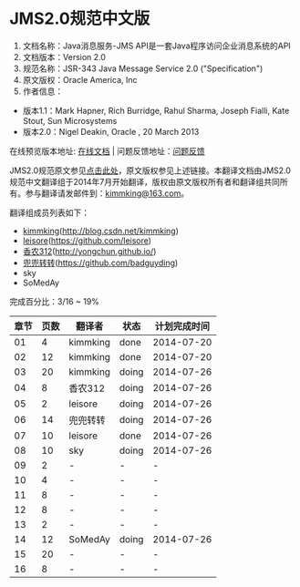 # JMS2.0规范中文版

1. 文档名称：Java消息服务-JMS API是一套Java程序访问企业消息系统的API
1. 文档版本：Version 2.0
1. 规范名称：JSR-343 Java Message Service 2.0 ("Specification")
1. 原文版权：Oracle America, Inc
1. 作者信息：
 * 版本1.1：Mark Hapner, Rich Burridge, Rahul Sharma, Joseph Fialli, Kate Stout, Sun Microsystems
 * 版本2.0：Nigel Deakin, Oracle , 20 March 2013

在线预览版本地址: [在线文档](http://kimmking.gitbooks.io/jms20cn/)
| 问题反馈地址：[问题反馈](https://github.com/kimmking/JMS2CN/issues)

JMS2.0规范原文参见[点击此处](https://jcp.org/en/jsr/detail?id=343)，原文版权参见上述链接。本翻译文档由JMS2.0规范中文翻译组于2014年7月开始翻译，版权由原文版权所有者和翻译组共同所有。参与翻译请发邮件到：kimmking@163.com。

翻译组成员列表如下：
* [kimmking](https://github.com/kimmking)(http://blog.csdn.net/kimmking)
* [leisore](https://github.com/leisore)(https://github.com/leisore)
* [香农312](https://github.com/yongchun)(http://yongchun.github.io/)
* [兜兜转转](https://github.com/badguyding)(https://github.com/badguyding)
* sky
* SoMedAy

完成百分比：3/16 ~ 19%

| 章节 | 页数 | 翻译者 | 状态 | 计划完成时间 |
| -- | -- | -- | -- | -- |
| 01 | 4 | kimmking | done | 2014-07-20 |
| 02 | 12 | kimmking | done | 2014-07-20 |
| 03 | 20 | kimmking | doing | 2014-07-26 |
| 04 | 8 | 香农312 | doing | 2014-07-26 |
| 05 | 2 | leisore | doing | 2014-07-26 |
| 06 | 14 | 兜兜转转 | doing | 2014-07-26 |
| 07 | 10 | leisore | done | 2014-07-26 |
| 08 | 10 | sky | doing | 2014-07-26 |
| 09 | 2 | - | - | - |
| 10 | 4 | - | - | - |
| 11 | 8 | - | - | - |
| 12 | 8 | - | - | - |
| 13 | 2 | - | - | - |
| 14 | 12 | SoMedAy | doing | 2014-07-26|
| 15 | 20 | - | - | - |
| 16 | 8 | - | - | - |






